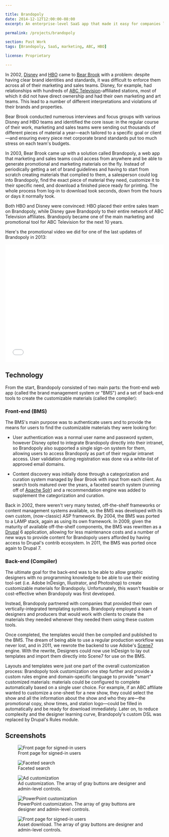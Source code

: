```yaml
---

title: Brandopoly
date: 2014-12-12T12:00:00-08:00
excerpt: An enterprise-level SaaS app that made it easy for companies like Disney and HBO to control their brand identities.

permalink: /projects/brandopoly

section: Past Work
tags: [Brandopoly, SaaS, marketing, ABC, HBO]

license: Proprietary

---
```


In 2002, [Disney][1] and [HBO][2] came to [Bear Brook][3] with a problem: despite having clear brand identities and standards, it was difficult to enforce them across all of their marketing and sales teams. Disney, for example, had relationships with hundreds of [ABC Television][4]-affiliated stations, most of which it did not have direct ownership and had their own marketing and art teams. This lead to a number of different interpretations and violations of their brands and properties.

Bear Brook conducted numerous interviews and focus groups with various Disney and HBO teams and identified the core issue: in the regular course of their work, marketing and sales teams were sending out thousands of different pieces of material a year—each tailored to a specific goal or client—and ensuring every piece met corporate brand standards put too much stress on each team's budgets.

In 2003, Bear Brook came up with a solution called Brandopoly, a web app that marketing and sales teams could access from anywhere and be able to generate promotional and marketing materials on the fly. Instead of periodically getting a set of brand guidelines and having to start from scratch creating materials that complied to them, a salesperson could log into Brandopoly, find the exact piece of material they need, customize it to their specific need, and download a finished piece ready for printing. The whole process from log-in to download took seconds, down from the hours or days it normally took.

Both HBO and Disney were convinced: HBO placed their entire sales team on Brandopoly, while Disney gave Brandopoly to their entire network of ABC Television affiliates. Brandopoly became one of the main marketing and promotional tool for ABC Television for the next 10 years.

Here's the promotional video we did for one of the last updates of Brandopoly in 2013:

<iframe width="100%" height="373" src="//www.youtube.com/embed/fcv89phqglw" frameborder="0" allowfullscreen></iframe>

## Technology

From the start, Brandopoly consisted of two main parts: the front-end web app (called the brand management system or "BMS") and a set of back-end tools to create the customizable materials (called the compiler):

### Front-end (BMS)

The BMS's main purpose was to authenticate users and to provide the means for users to find the customizable materials they were looking for:

* User authentication was a normal user name and password system, however Disney opted to integrate Brandopoly directly into their intranet, so Brandopoly also supported a single sign-on system for them, allowing users to access Brandopoly as part of their regular intranet access. User validation during registration was done via a white-list of approved email domains.

* Content discovery was initially done through a categorization and curation system managed by Bear Brook with input from each client. As search tools matured over the years, a faceted search system (running off of [Apache Solr][5]) and a recommendation engine was added to supplement the categorization and curation.

Back in 2002, there weren't very many tested, off-the-shelf frameworks or content management systems available, so the BMS was developed with its own custom, (now-classic) ASP framework. By 2004, the BMS was ported to a LAMP stack, again as using its own framework. In 2009, given the maturity of available off-the-shelf components, the BMS was rewritten as a [Drupal][6] 6 application, allowing for less maintenance costs and a number of new ways to provide content for Brandopoly users afforded by having access to Drupal's contrib ecosystem. In 2011, the BMS was ported once again to Drupal 7.

### Back-end (Compiler)

The ultimate goal for the back-end was to be able to allow graphic designers with no programming knowledge to be able to use their existing tool-set (i.e. Adobe InDesign, Illustrator, and Photoshop) to create customizable materials for Brandopoly. Unfortunately, this wasn't feasible or cost-effective when Brandopoly was first developed. 

Instead, Brandopoly partnered with companies that provided their own vertically-integrated templating systems. Brandopoly employed a team of designers and producers that would work with clients to create the materials they needed whenever they needed them using these custom tools.

Once completed, the templates would then be compiled and published to the BMS. The dream of being able to use a regular production workflow was never lost, and in 2011, we rewrote the backend to use Adobe's [Scene7][7] engine. With the rewrite, Designers could now use InDesign to lay out templates and import them directly into Scene7 for use on the BMS.

Layouts and templates were just one part of the overall customization process: Brandopoly took customization one step further and provide a custom rules engine and domain-specific language to provide "smart" customized materials: materials could be configured to complete automatically based on a single user choice. For example, if an ABC affiliate wanted to customize a one-sheet for a new show, they could select the show and all the information about the show and who they are—the promotional copy, show times, and station logo—could be filled in automatically and be ready for download immediately. Later on, to reduce complexity and the designer learning curve, Brandopoly's custom DSL was replaced by Drupal's Rules module.

## Screenshots

<figure>
    <img src="/assets/images/brandopoly/front-page.png" alt="Front page for signed-in users">
    <figcaption>Front page for signed-in users</figcaption>
</figure>

<figure>
    <img src="/assets/images/brandopoly/faceted-search.png" alt="Faceted search">
    <figcaption>Faceted search</figcaption>
</figure>

<figure>
    <img src="/assets/images/brandopoly/custom-ad.png" alt="Ad customization">
    <figcaption>Ad customization. The array of gray buttons are designer and admin-level controls.</figcaption>
</figure>

<figure>
    <img src="/assets/images/brandopoly/custom-powerpoint.png" alt="PowerPoint customization">
    <figcaption>PowerPoint customization. The array of gray buttons are designer and admin-level controls.</figcaption>
</figure>

<figure>
    <img src="/assets/images/brandopoly/asset-download.png" alt="Front page for signed-in users">
    <figcaption>Asset download. The array of gray buttons are designer and admin-level controls.</figcaption>
</figure>


[1]: http://disney.com/ "Disney"
[2]: http://hbo.com/ "HBO"
[3]: http://bearbrook.com/ "Bear Brook"
[4]: http://abc.go.com/ "ABC Television"
[5]: http://lucene.apache.org/solr/ "Apache Solr"
[6]: http://drupal.org/ "Drupal"
[7]: http://www.adobe.com/solutions/web-experience-management/scene7.html "Adobe Scene7"